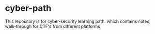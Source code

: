 # cyber-path
This repository is for cyber-security learning path. which contains notes, walk-through for CTF's from different platforms
